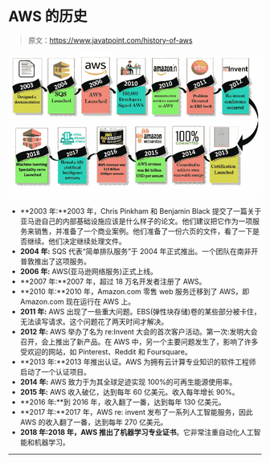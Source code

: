 # AWS 的历史

> 原文：<https://www.javatpoint.com/history-of-aws>

![History of AWS](img/fec5c1841e2d4303abe17fe3274e1e2f.png)

*   **2003 年:**2003 年，Chris Pinkham 和 Benjamin Black 提交了一篇关于亚马逊自己的内部基础设施应该是什么样子的论文。他们建议把它作为一项服务来销售，并准备了一个商业案例。他们准备了一份六页的文件，看了一下是否继续。他们决定继续处理文件。
*   **2004 年:** SQS 代表“简单排队服务”于 2004 年正式推出。一个团队在南非开普敦推出了这项服务。
*   **2006 年:** AWS(亚马逊网络服务)正式上线。
*   **2007 年:**2007 年，超过 18 万名开发者注册了 AWS。
*   **2010 年:**2010 年，Amazon.com 零售 web 服务迁移到了 AWS，即 Amazon.com 现在运行在 AWS 上。
*   **2011 年:** AWS 出现了一些重大问题。EBS(弹性块存储)卷的某些部分被卡住，无法读写请求。这个问题花了两天时间才解决。
*   **2012 年:** AWS 举办了名为 re:Invent 大会的首次客户活动。第一次:发明大会召开，会上推出了新产品。在 AWS 中，另一个主要问题发生了，影响了许多受欢迎的网站，如 Pinterest、Reddit 和 Foursquare。
*   **2013 年:**2013 年推出认证。AWS 为拥有云计算专业知识的软件工程师启动了一个认证项目。
*   **2014 年:** AWS 致力于为其全球足迹实现 100%的可再生能源使用率。
*   **2015 年:** AWS 收入破亿，达到每年 60 亿美元。收入每年增长 90%。
*   **2016 年:**到 2016 年，收入翻了一番，达到每年 130 亿美元。
*   **2017 年:**2017 年，AWS re: invent 发布了一系列人工智能服务，因此 AWS 的收入翻了一番，达到每年 270 亿美元。
*   **2018 年:**2018 年，AWS 推出了**机器学习专业证书**。它非常注重自动化人工智能和机器学习。

* * *